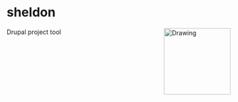 
sheldon
=======

<img src="http://static.tumblr.com/c113d01a158794b10e90edc31fd1970a/aqbhuu2/v9Bmq5ms7/tumblr_static_sheldon_cooper_by_parkerjademerce-d3fra09.png" alt="Drawing" width="150" align="right"/>
Drupal project tool

